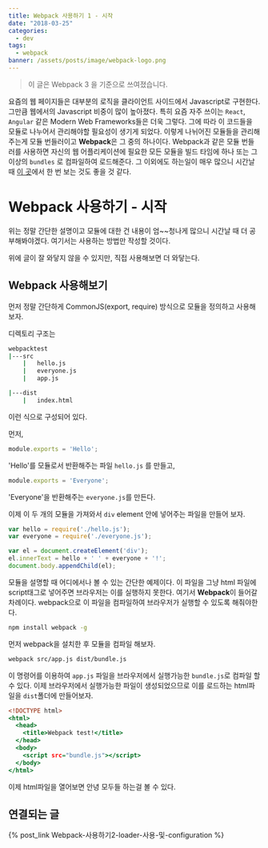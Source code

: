 ```yaml
---
title: Webpack 사용하기 1 - 시작
date: "2018-03-25"
categories:
  - dev
tags:
  - webpack
banner: /assets/posts/image/webpack-logo.png
---
```


> 이 글은 Webpack 3 을 기준으로 쓰여졌습니다.

요즘의 웹 페이지들은 대부분의 로직을 클라이언트 사이드에서 Javascript로 구현한다. 그만큼 웹에서의 Javascript 비중이 많이 높아졌다. 특히 요즘 자주 쓰이는 `React`, `Angular` 같은 Modern Web Frameworks들은 더욱 그렇다. 그에 따라 이 코드들을 모듈로 나누어서 관리해야할 필요성이 생기게 되었다. 이렇게 나뉘어진 모듈들을 관리해 주는게 모듈 번들러이고 **Webpack**은 그 중의 하나이다. Webpack과 같은 모듈 번들러를 사용하면 자신의 웹 어플리케이션에 필요한 모든 모듈을 빌드 타임에 하나 또는 그 이상의 `bundles` 로 컴파일하여 로드해준다. 그 이외에도 하는일이 매우 많으니 시간날 때 [이 곳](https://webpack.js.org/concepts/)에서 한 번 보는 것도 좋을 것 같다.

<!--more-->

# Webpack 사용하기 - 시작

위는 정말 간단한 설명이고 모듈에 대한 건 내용이 엄~~청나게 많으니 시간날 때 더 공부해봐야겠다. 여기서는 사용하는 방법만 작성할 것이다.

위에 글이 잘 와닿지 않을 수 있지만, 직접 사용해보면 더 와닿는다.

## Webpack 사용해보기

먼저 정말 간단하게 CommonJS(export, require) 방식으로 모듈을 정의하고 사용해보자.

디렉토리 구조는

```bash
webpacktest
|---src
	|	hello.js
	|	everyone.js
	|	app.js

|---dist
	|	index.html

```

이런 식으로 구성되어 있다.

먼저,

```js:hello.js
module.exports = 'Hello';
```

'Hello'를 모듈로서 반환해주는 파일 `hello.js` 를 만들고,

```js:everyone.js
module.exports = 'Everyone';
```

'Everyone'을 반환해주는 `everyone.js`를 만든다.

이제 이 두 개의 모듈을 가져와서 `div` element 안에 넣어주는 파일을 만들어 보자.

```js:app.js
var hello = require('./hello.js');
var everyone = require('./everyone.js');

var el = document.createElement('div');
el.innerText = hello + ' ' + everyone + '!';
document.body.appendChild(el);
```

모듈을 설명할 때 어디에서나 볼 수 있는 간단한 예제이다. 이 파일을 그냥 html 파일에 script태그로 넣어주면 브라우저는 이를 실행하지 못한다. 여기서 **Webpack**이 들어갈 차례이다. webpack으로 이 파일을 컴파일하여 브라우저가 실행할 수 있도록 해줘야한다.

```bash
npm install webpack -g
```

먼저 webpack을 설치한 후 모듈을 컴파일 해보자.

```bash
webpack src/app.js dist/bundle.js
```

이 명령어를 이용하여 `app.js` 파일을 브라우저에서 실행가능한 `bundle.js`로 컴파일 할 수 있다. 이제 브라우저에서 실행가능한 파일이 생성되었으므로 이를 로드하는 html파일을 `dist`폴더에 만들어보자.

```html:index.html
<!DOCTYPE html>
<html>
  <head>
    <title>Webpack test!</title>
  </head>
  <body>
    <script src="bundle.js"></script>
  </body>
</html>
```

이제 html파일을 열어보면 안녕 모두들 하는걸 볼 수 있다.

## 연결되는 글

{% post_link Webpack-사용하기2-loader-사용-및-configuration %}
